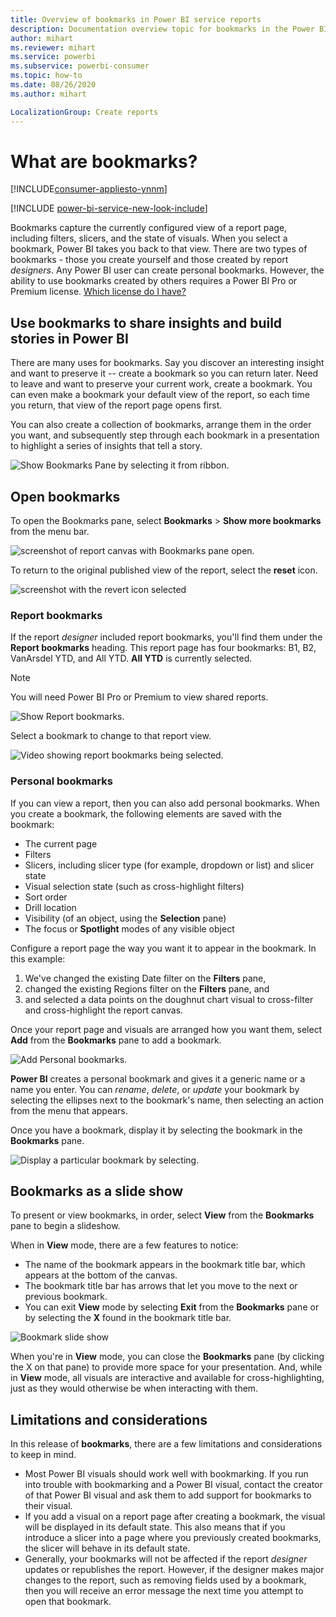 ```yaml
---
title: Overview of bookmarks in Power BI service reports
description: Documentation overview topic for bookmarks in the Power BI service.
author: mihart
ms.reviewer: mihart
ms.service: powerbi
ms.subservice: powerbi-consumer
ms.topic: how-to
ms.date: 08/26/2020
ms.author: mihart

LocalizationGroup: Create reports
---
```

# What are bookmarks?

[!INCLUDE[consumer-appliesto-ynnm](../includes/consumer-appliesto-ynnm.md)]

[!INCLUDE [power-bi-service-new-look-include](../includes/power-bi-service-new-look-include.md)]

Bookmarks capture the currently configured view of a report page, including filters, slicers, and the state of visuals. When you select a bookmark, Power BI takes you back to that view. There are two types of bookmarks - those you create yourself and those created by report *designers*. Any Power BI user can create personal bookmarks. However, the ability to use bookmarks created by others requires a Power BI Pro or Premium license. [Which license do I have?](end-user-license.md)

## Use bookmarks to share insights and build stories in Power BI 
There are many uses for bookmarks. Say you discover an interesting insight and want to preserve it -- create a bookmark so you can return later. Need to leave and want to preserve your current work, create a bookmark. You can even make a bookmark your default view of the report, so each time you return, that view of the report page opens first. 

You can also create a collection of bookmarks, arrange them in the order you want, and subsequently step through each bookmark in a presentation to highlight a series of insights that tell a story.  

![Show Bookmarks Pane by selecting it from ribbon.](media/end-user-bookmarks/power-bi-bookmark-icon.png)

## Open bookmarks
To open the Bookmarks pane, select **Bookmarks** > **Show more bookmarks** from the menu bar. 

![screenshot of report canvas with Bookmarks pane open.](media/end-user-bookmarks/power-bi-show-bookmarks.png)

To return to the original published view of the report, select the **reset** icon.

![screenshot with the revert icon selected](media/end-user-bookmarks/power-bi-revert.png)

### Report bookmarks
If the report *designer* included report bookmarks, you'll find them under the **Report bookmarks** heading. This report page has four bookmarks: B1, B2, VanArsdel YTD, and All YTD. **All YTD** is currently selected.

> [!NOTE]
> You will need Power BI Pro or Premium to view shared reports. 

![Show Report bookmarks.](media/end-user-bookmarks/power-bi-bookmark-list.png)

Select a bookmark to change to that report view. 

![Video showing report bookmarks being selected.](media/end-user-bookmarks/power-bi-bookmarks.gif)

### Personal bookmarks

If you can view a report, then you can also add personal bookmarks.  When you create a bookmark, the following elements are saved with the bookmark:

* The current page
* Filters
* Slicers, including slicer type (for example, dropdown or list) and slicer state
* Visual selection state (such as cross-highlight filters)
* Sort order
* Drill location
* Visibility (of an object, using the **Selection** pane)
* The focus or **Spotlight** modes of any visible object

Configure a report page the way you want it to appear in the bookmark. In this example:

1. We've changed the existing Date filter on the **Filters** pane,
1. changed the existing Regions filter on the **Filters** pane, and
1.  and selected a data points on the doughnut chart visual to cross-filter and cross-highlight the report canvas. 

Once your report page and visuals are arranged how you want them, select **Add** from the **Bookmarks** pane to add a bookmark. 

![Add Personal bookmarks.](media/end-user-bookmarks/power-bi-personal.png)

**Power BI** creates a personal bookmark and gives it a generic name or a name you enter. You can *rename*, *delete*, or *update* your bookmark by selecting the ellipses next to the bookmark's name, then selecting an action from the menu that appears.

Once you have a bookmark, display it by selecting the bookmark in the **Bookmarks** pane. 

![Display a particular bookmark by selecting.](media/end-user-bookmarks/power-bi-selected.png)


<!--
## Arranging bookmarks
As you create bookmarks, you might find that the order in which you create them isn't necessarily the same order you'd like to present them to your audience. No problem, you can easily rearrange the order of bookmarks.

In the **Bookmarks** pane, simply drag-and-drop bookmarks to change their order, as shown in the following image. The yellow bar between bookmarks designates where the dragged bookmark will be placed.

![Change bookmark order by drag-and-drop](media/desktop-bookmarks/bookmarks_06.png)

The order of your bookmarks can become important when you use the **View** feature of bookmarks, as described in the next section. 

-->

## Bookmarks as a slide show
To present or view bookmarks, in order, select **View** from the **Bookmarks** pane to begin a slideshow.

When in **View** mode, there are a few features to notice:

- The name of the bookmark appears in the bookmark title bar, which appears at the bottom of the canvas.
- The bookmark title bar has arrows that let you move to the next or previous bookmark.
- You can exit **View** mode by selecting **Exit** from the **Bookmarks** pane or by selecting the **X** found in the bookmark title bar.

![Bookmark slide show](media/end-user-bookmarks/power-bi-view-bookmarks.png)

When you're in **View** mode, you can close the **Bookmarks** pane (by clicking the X on that pane) to provide more space for your presentation. And, while in **View** mode, all visuals are interactive and available for cross-highlighting, just as they would otherwise be when interacting with them. 

<!--
## Visibility - using the Selection pane
With the release of bookmarks, the new **Selection** pane is also introduced. The **Selection** pane provides a list of all objects on the current page and allows you to select the object and specify whether a given object is visible. 

![Enable the Selection pane](media/desktop-bookmarks/bookmarks_08.png)

You can select an object using the **Selection** pane. Also, you can toggle whether the object is currently visible by clicking the eye icon to the right of the visual. 

![Selection pane](media/desktop-bookmarks/bookmarks_09.png)

When a bookmark is added, the visible status of each object is also saved based on its setting in the **Selection** pane. 

It's important to note that **slicers** continue to filter a report page, regardless of whether they are visible. As such, you can create many different bookmarks, with different slicer settings, and make a single report page appear very different (and highlight different insights) in various bookmarks.


## Bookmarks for shapes and images
You can also link shapes and images to bookmarks. With this feature, when you click on an object, it will show the bookmark associated with that object. This can be especially useful when working with buttons; you can learn more by reading the article about [using buttons in Power BI](../create-reports/desktop-buttons.md). 

To assign a bookmark to an object, select the object, then expand the **Action** section from the **Format Shape** pane, as shown in the following image.

![Add bookmark link to an object](media/desktop-bookmarks/bookmarks_10.png)

Once you turn the **Action** slider to **On** you can select whether the object is a back button, a bookmark, or a Q&A command. If you select bookmark, you can then select which of your bookmarks the object is linked to.

There are all sorts of interesting things you can do with object-linked bookmarking. You can create a visual table of contents on your report page, or you can provide different views (such as visual types) of the same information, just by clicking on an object.

When you are in editing mode you can use ctrl+click to follow the link, and when not in edit mode, simply click the object to follow the link. 


## Bookmark groups

Beginning with the August 2018 release of **Power BI Desktop**, you can create and use bookmark groups. A bookmark group is a collection of bookmarks that you specify, which can be shown and organized as a group. 

To create a bookmark group, hold down the CTRL key and select the bookmarks you want to include in the group, then click the ellipses beside any of the selected bookmarks, and select **Group** from the menu that appears.

![Create a bookmark group](media/desktop-bookmarks/bookmarks_15.png)

**Power BI Desktop** automatically names the group *Group 1*. Fortunately, you can just double-click on the name and rename it to whatever you want.

![Rename a bookmark group](media/desktop-bookmarks/bookmarks_16.png)

With any bookmark group, clicking on the bookmark group's name only expands or collapses the group of bookmarks, and does not represent a bookmark by itself. 

When using the **View** feature of bookmarks, the following applies:

* If the selected bookmark is in a group when you select **View** from bookmarks, only the bookmarks *in that group* are shown in the viewing session. 

* If the selected bookmark is not in a group, or is on the top level (such as the name of a bookmark group), then all bookmarks for the entire report are played, including bookmarks in any group. 

To ungroup bookmarks, just select any bookmark in a group, click the ellipses, and then select **Ungroup** from the menu that appears. 

![Ungroup a bookmark group](media/desktop-bookmarks/bookmarks_17.png)

Note that selecting **Ungroup** for any bookmark from a group takes all bookmarks out of the group (it deletes the group, but not the bookmarks themselves). So to remove a single bookmark from a group, you need to **Ungroup** any member from that group, which deletes the grouping, then select the members you want in the new group (using CTRL and clicking each bookmark), and select **Group** again. 
-->





## Limitations and considerations
In this release of **bookmarks**, there are a few limitations and considerations to keep in mind.

* Most Power BI visuals should work well with bookmarking. If you run into trouble with bookmarking and a Power BI visual, contact the creator of that Power BI visual and ask them to add support for bookmarks to their visual.
* If you add a visual on a report page after creating a bookmark, the visual will be displayed in its default state. This also means that if you introduce a slicer into a page where you previously created bookmarks, the slicer will behave in its default state.
* Generally, your bookmarks will not be affected if the report *designer* updates or republishes the report. However, if the designer makes major changes to the report, such as removing fields used by a bookmark, then you will receive an error message the next time you attempt to open that bookmark. 

<!--
## Next steps
spotlight?
-->
